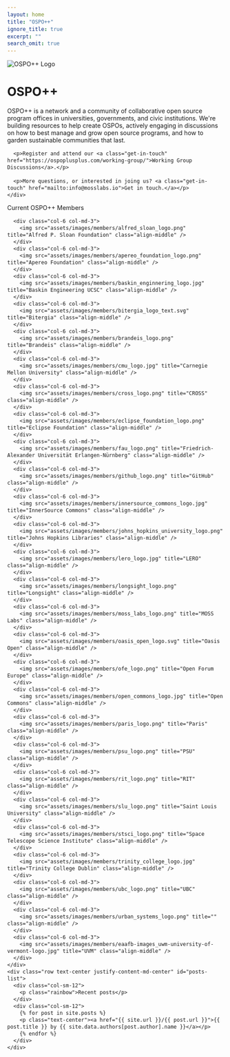 ```yaml
---
layout: home
title: "OSPO++"
ignore_title: true
excerpt: ""
search_omit: true
---
```


<div class="color">
  <div class="container">
    <div class="row text-left justify-content-md-center content">
      <div class="col-lg-12">
        <img src="./assets/images/logo.svg" class="logo" alt="OSPO++ Logo" />
        <h1 class="heading">OSPO++</h1>
      </div>
    </div>
  </div>
</div>

<div class="container">
  <div class="row text-left justify-content-md-center content intro-para">
    <div class="col-lg-12">
      <p>OSPO++ is a network and a community of collaborative open source program offices in universities, governments, and civic institutions. We're building resources to help create OSPOs, actively engaging in discussions on how to best manage and grow open source programs, and how to garden sustainable communities that last.</p>

      <p>Register and attend our <a class="get-in-touch" href="https://ospoplusplus.com/working-group/">Working Group Discussions</a>.</p>

      <p>More questions, or interested in joing us? <a class="get-in-touch" href="mailto:info@mosslabs.io">Get in touch.</a></p>
    </div>
  </div>
</div>

<div class="logos">
  <div class="container content">
    <div class="row text-center justify-content-md-center">
      <div class="col-sm-12">
        <p class="rainbow">Current OSPO++ Members</p>
      </div>
      
      <div class="col-6 col-md-3">
        <img src="assets/images/members/alfred_sloan_logo.png" title="Alfred P. Sloan Foundation" class="align-middle" />
      </div>
      <div class="col-6 col-md-3">
        <img src="assets/images/members/apereo_foundation_logo.png" title="Apereo Foundation" class="align-middle" />
      </div>
      <div class="col-6 col-md-3">
        <img src="assets/images/members/baskin_enginnering_logo.jpg" title="Baskin Engineering UCSC" class="align-middle" />
      </div>
      <div class="col-6 col-md-3">
        <img src="assets/images/members/bitergia_logo_text.svg" title="Bitergia" class="align-middle" />
      </div>
      <div class="col-6 col-md-3">
        <img src="assets/images/members/brandeis_logo.png" title="Brandeis" class="align-middle" />
      </div>
      <div class="col-6 col-md-3">
        <img src="assets/images/members/cmu_logo.jpg" title="Carnegie Mellon University" class="align-middle" />
      </div>
      <div class="col-6 col-md-3">
        <img src="assets/images/members/cross_logo.png" title="CROSS" class="align-middle" />
      </div>
      <div class="col-6 col-md-3">
        <img src="assets/images/members/eclipse_foundation_logo.png" title="Eclipse Foundation" class="align-middle" />
      </div>
      <div class="col-6 col-md-3">
        <img src="assets/images/members/fau_logo.png" title="Friedrich-Alexander Universität Erlangen-Nürnberg" class="align-middle" />
      </div>
      <div class="col-6 col-md-3">
        <img src="assets/images/members/github_logo.png" title="GitHub" class="align-middle" />
      </div>
      <div class="col-6 col-md-3">
        <img src="assets/images/members/innersource_commons_logo.jpg" title="InnerSource Commons" class="align-middle" />
      </div>
      <div class="col-6 col-md-3">
        <img src="assets/images/members/johns_hopkins_university_logo.png" title="Johns Hopkins Libraries" class="align-middle" />
      </div>
      <div class="col-6 col-md-3">
        <img src="assets/images/members/lero_logo.jpg" title="LERO" class="align-middle" />
      </div>
      <div class="col-6 col-md-3">
        <img src="assets/images/members/longsight_logo.png" title="Longsight" class="align-middle" />
      </div>
      <div class="col-6 col-md-3">
        <img src="assets/images/members/moss_labs_logo.png" title="MOSS Labs" class="align-middle" />
      </div>
      <div class="col-6 col-md-3">
        <img src="assets/images/members/oasis_open_logo.svg" title="Oasis Open" class="align-middle" />
      </div>
      <div class="col-6 col-md-3">
        <img src="assets/images/members/ofe_logo.png" title="Open Forum Europe" class="align-middle" />
      </div>
      <div class="col-6 col-md-3">
        <img src="assets/images/members/open_commons_logo.jpg" title="Open Commons" class="align-middle" />
      </div>
      <div class="col-6 col-md-3">
        <img src="assets/images/members/paris_logo.png" title="Paris" class="align-middle" />
      </div>
      <div class="col-6 col-md-3">
        <img src="assets/images/members/psu_logo.png" title="PSU" class="align-middle" />
      </div>
      <div class="col-6 col-md-3">
        <img src="assets/images/members/rit_logo.png" title="RIT" class="align-middle" />
      </div>
      <div class="col-6 col-md-3">
        <img src="assets/images/members/slu_logo.png" title="Saint Louis University" class="align-middle" />
      </div>
      <div class="col-6 col-md-3">
        <img src="assets/images/members/stsci_logo.png" title="Space Telescope Science Institute" class="align-middle" />
      </div>
      <div class="col-6 col-md-3">
        <img src="assets/images/members/trinity_college_logo.jpg" title="Trinity College Dublin" class="align-middle" />
      </div>
      <div class="col-6 col-md-3">
        <img src="assets/images/members/ubc_logo.png" title="UBC" class="align-middle" />
      </div>
      <div class="col-6 col-md-3">
        <img src="assets/images/members/urban_systems_logo.png" title="" class="align-middle" />
      </div>
      <div class="col-6 col-md-3">
        <img src="assets/images/members/eaafb-images_uwm-university-of-vermont-logo.jpg" title="UVM" class="align-middle" />
      </div>
    </div>
    <div class="row text-center justify-content-md-center" id="posts-list">
      <div class="col-sm-12">
        <p class="rainbow">Recent posts</p>
      </div>
      <div class="col-sm-12">
        {% for post in site.posts %}
        <p class="text-center"><a href="{{ site.url }}/{{ post.url }}">{{ post.title }} by {{ site.data.authors[post.author].name }}</a></p>
        {% endfor %}
      </div>
    </div>
  </div>
</div>